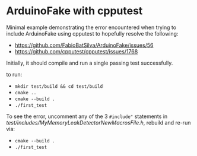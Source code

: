 # ArduinoFake with cpputest

Minimal example demonstrating the error encountered when trying to include ArduinoFake using cpputest to hopefully resolve the following:

 - https://github.com/FabioBatSilva/ArduinoFake/issues/56
 - https://github.com/cpputest/cpputest/issues/1768

Initially, it should compile and run a single passing test successfully.

to run: 
 - `mkdir test/build && cd test/build`
 - `cmake ..`
 - `cmake --build .`
 - `./first_test`

To see the error, uncomment any of the 3 `#include"` statements in *test/includes/MyMemoryLeakDetectorNewMacrosFile.h*, rebuild and re-run via:

- `cmake --build .`
 - `./first_test`